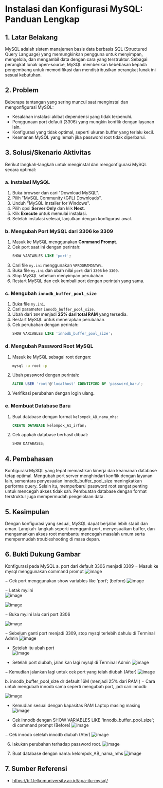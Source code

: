 # Instalasi dan Konfigurasi MySQL: Panduan Lengkap

## 1. Latar Belakang
MySQL adalah sistem manajemen basis data berbasis SQL (Structured Query Language) yang memungkinkan pengguna untuk menyimpan, mengelola, dan mengambil data dengan cara yang terstruktur.
Sebagai perangkat lunak open-source, MySQL memberikan kebebasan kepada pengembang untuk memodifikasi dan mendistribusikan perangkat lunak ini sesuai kebutuhan.

## 2. Problem
Beberapa tantangan yang sering muncul saat menginstal dan mengonfigurasi MySQL:
- Kesalahan instalasi akibat dependensi yang tidak terpenuhi.
- Penggunaan port default (3306) yang mungkin konflik dengan layanan lain.
- Konfigurasi yang tidak optimal, seperti ukuran buffer yang terlalu kecil.
- Keamanan MySQL yang lemah jika password root tidak diperbarui.

## 3. Solusi/Skenario Aktivitas
Berikut langkah-langkah untuk menginstal dan mengonfigurasi MySQL secara optimal:

### a. Instalasi MySQL
1. Buka browser dan cari "Download MySQL".
2. Pilih "MySQL Community (GPL) Downloads".
3. Unduh "MySQL Installer for Windows".
4. Pilih opsi **Server Only** dan klik **Next**.
5. Klik **Execute** untuk memulai instalasi.
6. Setelah instalasi selesai, lanjutkan dengan konfigurasi awal.

### b. Mengubah Port MySQL dari 3306 ke 3309
1. Masuk ke MySQL menggunakan **Command Prompt**.
2. Cek port saat ini dengan perintah:
   ```sql
   SHOW VARIABLES LIKE 'port';
   ```
3. Cari file `my.ini` menggunakan `%PROGRAMDATA%`.
4. Buka file `my.ini` dan ubah nilai `port` dari `3306` ke `3309`.
5. Stop MySQL sebelum menyimpan perubahan.
6. Restart MySQL dan cek kembali port dengan perintah yang sama.

### c. Mengubah `innodb_buffer_pool_size`
1. Buka file `my.ini`.
2. Cari parameter `innodb_buffer_pool_size`.
3. Ubah dari `16M` menjadi **25% dari total RAM** yang tersedia.
4. Restart MySQL untuk menerapkan perubahan.
5. Cek perubahan dengan perintah:
   ```sql
   SHOW VARIABLES LIKE 'innodb_buffer_pool_size';
   ```

### d. Mengubah Password Root MySQL
1. Masuk ke MySQL sebagai root dengan:
   ```sh
   mysql -u root -p
   ```
2. Ubah password dengan perintah:
   ```sql
   ALTER USER 'root'@'localhost' IDENTIFIED BY 'password_baru';
   ```
3. Verifikasi perubahan dengan login ulang.

### e. Membuat Database Baru
1. Buat database dengan format `kelompok_AB_nama_mhs`:
   ```sql
   CREATE DATABASE kelompok_A1_irfan;
   ```
2. Cek apakah database berhasil dibuat:
   ```sql
   SHOW DATABASES;
   ```

## 4. Pembahasan
Konfigurasi MySQL yang tepat memastikan kinerja dan keamanan database tetap optimal. Mengubah port server menghindari konflik dengan layanan lain,
sementara penyesuaian innodb_buffer_pool_size meningkatkan performa query. Selain itu, memperbarui password root sangat penting untuk mencegah akses tidak sah.
Pembuatan database dengan format terstruktur juga mempermudah pengelolaan data.

## 5. Kesimpulan
Dengan konfigurasi yang sesuai, MySQL dapat berjalan lebih stabil dan aman. Langkah-langkah seperti mengganti port, menyesuaikan buffer,
dan mengamankan akses root membantu mencegah masalah umum serta mempermudah troubleshooting di masa depan.

## 6. Bukti Dukung Gambar
Konfigurasi pada MySQL
a.   port dari default 3306 menjadi 3309
−    Masuk ke mysql menggunakan command prompt
 ![image](https://github.com/user-attachments/assets/ea42ffe9-8834-4923-8a72-c3616e1bd85d)
 
−    Cek port menggunakan show variables like ‘port’; (before)
![image](https://github.com/user-attachments/assets/62666f6b-c523-4133-95f4-7767ab6d8a9e)

−    Letak my.ini <br>
![image](https://github.com/user-attachments/assets/e9cf1d75-ef37-46b7-88cd-dddbe7d95b53)

![image](https://github.com/user-attachments/assets/4b249dd7-6245-475a-a377-4c67045ad228)

−    Buka my.ini lalu cari port 3306

![image](https://github.com/user-attachments/assets/3473fe24-e81c-4725-8904-fbc72d2fc246)

−    Sebelum ganti port menjadi 3309, stop mysql terlebih dahulu di Terminal Admin
![image](https://github.com/user-attachments/assets/edcbb942-14ac-4b71-a83e-bd1a8b7269e4)

- Setelah itu ubah port <br>
![image](https://github.com/user-attachments/assets/d9fd463e-d68d-4389-a670-e653730fd56a)

-    Setelah port diubah, jalan kan lagi mysql di Terminal Admin
![image](https://github.com/user-attachments/assets/186b6a41-3e25-40e2-87a2-c2c45d09921c)

−    Kemudian jalankan lagi untuk cek port yang telah diubah (After)
![image](https://github.com/user-attachments/assets/9002d413-90a8-4dff-867e-f6730bdcaf0c)

b.   innodb_buffer_pool_size dr default 16M (menjadi 25% dari RAM )
−    Cara untuk mengubah innodb sama seperti mengubah port, jadi cari innodb

![image](https://github.com/user-attachments/assets/9a0794ee-7c76-411a-8f11-d7542c26e34a)


-  Kemudian sesuai dengan kapasitas RAM Laptop masing masing
![image](https://github.com/user-attachments/assets/643e9482-158d-4d5e-967d-53a2c159daff)


-	Cek innodb dengan SHOW VARIABLES LIKE 'innodb_buffer_pool_size'; di command prompt (Before)
![image](https://github.com/user-attachments/assets/fe9743e3-046d-4b2e-b662-daa61b8c5c37)

−    Cek innodb setelah innodb diubah (Ater)
![image](https://github.com/user-attachments/assets/d64d5710-913e-473e-9091-bab2e4a635fa)

6.   lakukan perubahan terhadap password root.
![image](https://github.com/user-attachments/assets/7a9d5875-a1ae-4072-b80f-9f2dab064877)

7.   Buat database dengan nama: kelompok_AB_nama_mhs
![image](https://github.com/user-attachments/assets/400e36d4-d116-4d49-a488-941a88ec2ece)


## 7. Sumber Referensi
- https://bif.telkomuniversity.ac.id/apa-itu-mysql/
